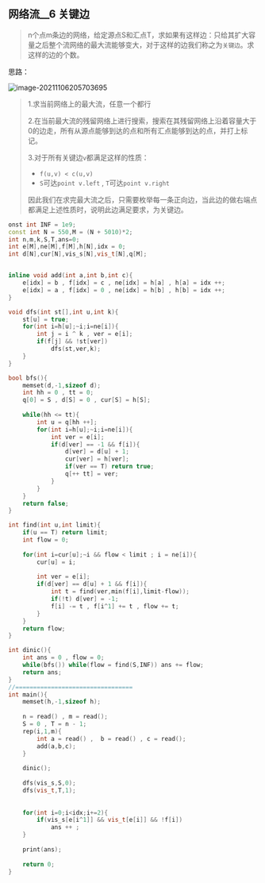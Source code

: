## 网络流__6 关键边

> n个点m条边的网络，给定源点S和汇点T，求如果有这样边：只给其扩大容量之后整个流网络的最大流能够变大，对于这样的边我们称之为`关键边`。求这样的边的个数。

思路：

![image-20211106205703695](C:\Users\Henry\AppData\Roaming\Typora\typora-user-images\image-20211106205703695.png)

>1.求当前网络上的最大流，任意一个都行
>
>2.在当前最大流的残留网络上进行搜索，搜索在其残留网络上沿着容量大于0的边走，所有从源点能够到达的点和所有汇点能够到达的点，并打上标记。
>
>3.对于所有关键边`v`都满足这样的性质：
>
>- `f(u,v) < c(u,v)`
>- `S`可达`point v.left` , `T`可达`point v.right`
>
>因此我们在求完最大流之后，只需要枚举每一条正向边，当此边的做右端点都满足上述性质时，说明此边满足要求，为关键边。

```cpp
onst int INF = 1e9;
const int N = 550,M = (N + 5010)*2;
int n,m,k,S,T,ans=0;
int e[M],ne[M],f[M],h[N],idx = 0;
int d[N],cur[N],vis_s[N],vis_t[N],q[M];


inline void add(int a,int b,int c){
    e[idx] = b , f[idx] = c , ne[idx] = h[a] , h[a] = idx ++;
    e[idx] = a , f[idx] = 0 , ne[idx] = h[b] , h[b] = idx ++;
}

void dfs(int st[],int u,int k){
    st[u] = true;
    for(int i=h[u];~i;i=ne[i]){
        int j = i ^ k , ver = e[i];
        if(f[j] && !st[ver])
            dfs(st,ver,k);
    }
}

bool bfs(){
    memset(d,-1,sizeof d);
    int hh = 0 , tt = 0;
    q[0] = S , d[S] = 0 , cur[S] = h[S];
    
    while(hh <= tt){
        int u = q[hh ++];
        for(int i=h[u];~i;i=ne[i]){
            int ver = e[i];
            if(d[ver] == -1 && f[i]){
                d[ver] = d[u] + 1;
                cur[ver] = h[ver];
                if(ver == T) return true;
                q[++ tt] = ver;
            }
        }
    }
    return false;
}

int find(int u,int limit){
    if(u == T) return limit;
    int flow = 0;
    
    for(int i=cur[u];~i && flow < limit ; i = ne[i]){
        cur[u] = i;
        
        int ver = e[i];
        if(d[ver] == d[u] + 1 && f[i]){
            int t = find(ver,min(f[i],limit-flow));
            if(!t) d[ver] = -1;
            f[i] -= t , f[i^1] += t , flow += t;
        }
    }
    return flow;
}

int dinic(){
    int ans = 0 , flow = 0;
    while(bfs()) while(flow = find(S,INF)) ans += flow;
    return ans;
}
//=================================
int main(){
    memset(h,-1,sizeof h);
    
	n = read() , m = read();
    S = 0 , T = n - 1;
    rep(i,1,m){
        int a = read() ,  b = read() , c = read();
        add(a,b,c);
    }
    
    dinic();
    
    dfs(vis_s,S,0);
    dfs(vis_t,T,1);
    
    
    for(int i=0;i<idx;i+=2){
        if(vis_s[e[i^1]] && vis_t[e[i]] && !f[i])
            ans ++ ;
    }
    
    print(ans);
	
	return 0;
}
```

